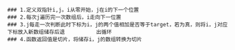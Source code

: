 	### 1.定义双指针i,j。i从零开始，j在i的下一个位置
	### 2.每次j遍历完一次数组后，i走向下一位置
	### 3.j每走一次判断此时下标为i，j的两个值相加是否等于target，若为真，则将i，j对应下标放入新数组储存后退 	      出循环
	### 4.函数返回值是切片，将储存i，j的数组转换为切片
